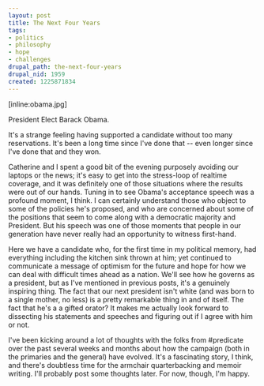 ```yaml
--- 
layout: post
title: The Next Four Years
tags: 
- politics
- philosophy
- hope
- challenges
drupal_path: the-next-four-years
drupal_nid: 1959
created: 1225871834
---
```

[inline:obama.jpg]



President Elect Barack Obama.



It's a strange feeling having supported a candidate without too many reservations. It's been a long time since I've done that -- even longer since I've done that and they won.



Catherine and I spent a good bit of the evening purposely avoiding our laptops or the news; it's easy to get into the stress-loop of realtime coverage, and it was definitely one of those situations where the results were out of our hands. Tuning in to see Obama's acceptance speech was a profound moment, I think. I can certainly understand those who object to some of the policies he's proposed, and who are concerned about some of the positions that seem to come along with a democratic majority and President. But his speech was one of those moments that people in our generation have never really had an opportunity to witness first-hand.



Here we have a candidate who, for the first time in my political memory, had everything including the kitchen sink thrown at him; yet continued to communicate a message of optimism for the future and hope for how we can deal with difficult times ahead as a nation. We'll see how he governs as a president, but as I've mentioned in previous posts, it's a genuinely inspiring thing. The fact that our next president isn't white (and was born to a single mother, no less) is a pretty remarkable thing in and of itself. The fact that he's a a gifted orator? It makes me actually look forward to dissecting his statements and speeches and figuring out if I agree with him or not.



I've been kicking around a lot of thoughts with the folks from #predicate over the past several weeks and months about how the campaign (both in the primaries and the general) have evolved. It's a fascinating story, I think, and there's doubtless time for the armchair quarterbacking and memoir writing. I'll probably post some thoughts later. For now, though, I'm happy.
